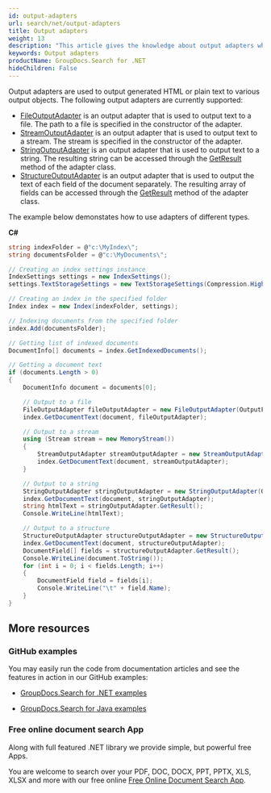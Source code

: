 ```yaml
---
id: output-adapters
url: search/net/output-adapters
title: Output adapters
weight: 13
description: "This article gives the knowledge about output adapters which are used to output generated HTML or plain text to various output objects."
keywords: Output adapters
productName: GroupDocs.Search for .NET
hideChildren: False
---
```

Output adapters are used to output generated HTML or plain text to various output objects. The following output adapters are currently supported:

*   [FileOutputAdapter](https://apireference.groupdocs.com/net/search/groupdocs.search.common/fileoutputadapter) is an output adapter that is used to output text to a file. The path to a file is specified in the constructor of the adapter.
*   [StreamOutputAdapter](https://apireference.groupdocs.com/net/search/groupdocs.search.common/streamoutputadapter) is an output adapter that is used to output text to a stream. The stream is specified in the constructor of the adapter.
*   [StringOutputAdapter](https://apireference.groupdocs.com/net/search/groupdocs.search.common/stringoutputadapter) is an output adapter that is used to output text to a string. The resulting string can be accessed through the [GetResult](https://apireference.groupdocs.com/net/search/groupdocs.search.common/stringoutputadapter/methods/getresult) method of the adapter class.
*   [StructureOutputAdapter](https://apireference.groupdocs.com/net/search/groupdocs.search.common/structureoutputadapter) is an output adapter that is used to output the text of each field of the document separately. The resulting array of fields can be accessed through the [GetResult](https://apireference.groupdocs.com/net/search/groupdocs.search.common/structureoutputadapter/methods/getresult) method of the adapter class.

The example below demonstates how to use adapters of different types.

**C#**

```csharp
string indexFolder = @"c:\MyIndex\";
string documentsFolder = @"c:\MyDocuments\";

// Creating an index settings instance
IndexSettings settings = new IndexSettings();
settings.TextStorageSettings = new TextStorageSettings(Compression.High); // Enabling storage of extracted text in the index

// Creating an index in the specified folder
Index index = new Index(indexFolder, settings);

// Indexing documents from the specified folder
index.Add(documentsFolder);

// Getting list of indexed documents
DocumentInfo[] documents = index.GetIndexedDocuments();

// Getting a document text
if (documents.Length > 0)
{
    DocumentInfo document = documents[0];

    // Output to a file
    FileOutputAdapter fileOutputAdapter = new FileOutputAdapter(OutputFormat.Html, @"C:\Text.html");
    index.GetDocumentText(document, fileOutputAdapter);

    // Output to a stream
    using (Stream stream = new MemoryStream())
    {
        StreamOutputAdapter streamOutputAdapter = new StreamOutputAdapter(OutputFormat.Html, stream);
        index.GetDocumentText(document, streamOutputAdapter);
    }

    // Output to a string
    StringOutputAdapter stringOutputAdapter = new StringOutputAdapter(OutputFormat.Html);
    index.GetDocumentText(document, stringOutputAdapter);
    string htmlText = stringOutputAdapter.GetResult();
    Console.WriteLine(htmlText);

    // Output to a structure
    StructureOutputAdapter structureOutputAdapter = new StructureOutputAdapter(OutputFormat.PlainText);
    index.GetDocumentText(document, structureOutputAdapter);
    DocumentField[] fields = structureOutputAdapter.GetResult();
    Console.WriteLine(document.ToString());
    for (int i = 0; i < fields.Length; i++)
    {
        DocumentField field = fields[i];
        Console.WriteLine("\t" + field.Name);
    }
}
```

## More resources

### GitHub examples

You may easily run the code from documentation articles and see the features in action in our GitHub examples:

*   [GroupDocs.Search for .NET examples](https://github.com/groupdocs-search/GroupDocs.Search-for-.NET)
    
*   [GroupDocs.Search for Java examples](https://github.com/groupdocs-search/GroupDocs.Search-for-Java)
    

### Free online document search App

Along with full featured .NET library we provide simple, but powerful free Apps.

You are welcome to search over your PDF, DOC, DOCX, PPT, PPTX, XLS, XLSX and more with our free online [Free Online Document Search App](https://products.groupdocs.app/search).
